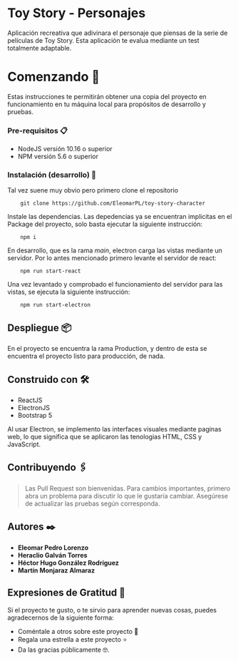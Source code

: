 # Toy Story - Personajes

Aplicación recreativa que adivinara el personaje que piensas de la serie de películas de Toy Story. Esta aplicación te evalua mediante un test totalmente adaptable.

# Comenzando 🚀

Estas instrucciones te permitirán obtener una copia del proyecto en funcionamiento en tu máquina local para propósitos de desarrollo y pruebas.

### Pre-requisitos 📋

- NodeJS versión 10.16 o superior
- NPM versión 5.6 o superior

### Instalación (desarrollo) 🔧

Tal vez suene muy obvio pero primero clone el repositorio

```
    git clone https://github.com/EleomarPL/toy-story-character
```

Instale las dependencias. Las depedencias ya se encuentran implicitas en el Package del proyecto, solo basta ejecutar la siguiente instrucción:

```
    npm i
```

En desarrollo, que es la rama _main_, electron carga las vistas mediante un servidor. Por lo antes mencionado primero levante el servidor de react:

```
    npm run start-react
```

Una vez levantado y comprobado el funcionamiento del servidor para las vistas, se ejecuta la siguiente instrucción:

```
    npm run start-electron
```

## Despliegue 📦

En el proyecto se encuentra la rama Production, y dentro de esta se encuentra el proyecto listo para producción, de nada.

## Construido con 🛠️

- ReactJS
- ElectronJS
- Bootstrap 5

Al usar Electron, se implemento las interfaces visuales mediante paginas web, lo que significa que se aplicaron las tenologias HTML, CSS y JavaScript.

## Contribuyendo 🖇️

> Las Pull Request son bienvenidas. Para cambios importantes, primero abra un problema para discutir lo que le gustaría cambiar.
> Asegúrese de actualizar las pruebas según corresponda.

## Autores ✒️

- **Eleomar Pedro Lorenzo**
- **Heraclio Galván Torres**
- **Héctor Hugo González Rodríguez**
- **Martín Monjaraz Almaraz**

## Expresiones de Gratitud 🎁

Si el proyecto te gusto, o te sirvio para aprender nuevas cosas, puedes agradecernos de la siguiente forma:

- Coméntale a otros sobre este proyecto 📢
- Regala una estrella a este proyecto ⭐
- Da las gracias públicamente 🤓.
